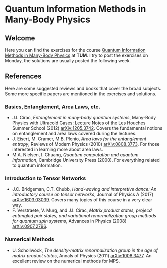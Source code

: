 # Quantum Information Methods in Many-Body Physics 

## Welcome
Here you can find the exercises for the course [Quantum Information Methods in Many-Body Physics](https://www.ph.tum.de/academics/org/cc/mh/PH2269/) at __TUM__.
I try to post the exercises on Monday, the solutions are usually posted the following week.

## References
Here are some suggested reviews and books that cover the broad subjects.
Some more specific papers are mentioned in the exercises and solutions.

### Basics, Entanglement, Area Laws, etc.
  * J.I. Cirac, _Entanglement in many-body quantum systems_, Many-Body Physics with Ultracold Gases: Lecture Notes of the Les Houches Summer School (2012) [arXiv:1205.3742](https://arxiv.org/abs/1205.3742). 
Covers the fundamental notions on entanglement and area laws covered during the lectures.
  * J. Eisert, M. Cramer, M.B. Plenio, _Area laws for the entanglement entropy_, Reviews of Modern Physics (2010) [arXiv:0808.3773](https://arxiv.org/abs/0808.3773).
  For those interested in learning more about area laws.
  * M.A. Nielsen, I. Chuang, _Quantum computation and quantum information_, Cambridge University Press (2000).
  For everything related to quantum information.

### Introduction to Tensor Networks
  * J.C. Bridgeman, C.T. Chubb, _Hand-waving and interpretive dance: An introductory course on tensor networks_, Journal of Physics A (2017) [arXiv:1603.03039](https://arxiv.org/abs/1603.03039).
  Covers many topics of this course in a very clear way.
  * F. Verstraete, V. Murg, and J.I. Cirac, _Matrix product states, projecd entangled pair states, and variational renormalization group methods for quantum spin systems_, Advances in Physics (2008) [arXiv:0907.2796](https://arxiv.org/abs/0907.2796).

### Numerical Methods  
  * U. Schollwöck, _The density-matrix renormalization group in the age of matrix product states_, Annals of Physics (2011) [arXiv:1008.3477](https://arxiv.org/abs/1008.3477).
  An excellent review on the numerical methods for MPS.
